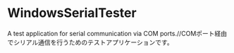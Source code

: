 # WindowsSerialTester
A test application for serial communication via COM ports.//COMポート経由でシリアル通信を行うためのテストアプリケーションです。
